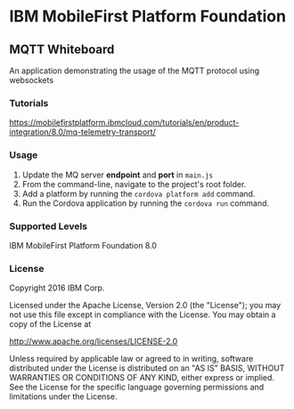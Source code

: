 IBM MobileFirst Platform Foundation
===
## MQTT Whiteboard
An application demonstrating the usage of the MQTT protocol using websockets

### Tutorials
https://mobilefirstplatform.ibmcloud.com/tutorials/en/product-integration/8.0/mq-telemetry-transport/

### Usage

1. Update the MQ server **endpoint** and **port** in `main.js`
2. From the command-line, navigate to the project's root folder.
2. Add a platform by running the `cordova platform add` command.
3. Run the Cordova application by running the `cordova run` command.

### Supported Levels
IBM MobileFirst Platform Foundation 8.0

### License
Copyright 2016 IBM Corp.

Licensed under the Apache License, Version 2.0 (the "License");
you may not use this file except in compliance with the License.
You may obtain a copy of the License at

http://www.apache.org/licenses/LICENSE-2.0

Unless required by applicable law or agreed to in writing, software
distributed under the License is distributed on an "AS IS" BASIS,
WITHOUT WARRANTIES OR CONDITIONS OF ANY KIND, either express or implied.
See the License for the specific language governing permissions and
limitations under the License.